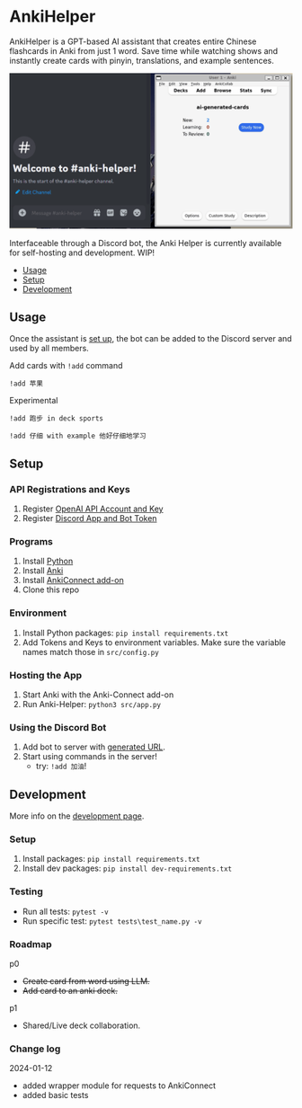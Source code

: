 # AnkiHelper

AnkiHelper is a GPT-based AI assistant that creates entire Chinese flashcards in Anki from just 1 word. Save time while watching shows and instantly create cards with pinyin, translations, and example sentences.

![Anki-Helper Demo](anki-helper-demo.gif)

Interfaceable through a Discord bot, the Anki Helper is currently available for self-hosting and development. WIP!

- [Usage](#usage)
- [Setup](#setup)
- [Development](#development)

## Usage

Once the assistant is [set up](#setup), the bot can be added to the Discord server and used by all members. 

Add cards with `!add` command
```
!add 苹果
```
Experimental
```
!add 跑步 in deck sports
```
```
!add 仔细 with example 他好仔细地学习
```

## Setup

### API Registrations and Keys
1. Register [OpenAI API Account and Key](https://help.openai.com/en/articles/4936850-where-do-i-find-my-api-key)
2. Register [Discord App and Bot Token](https://discord.com/developers/applications)

### Programs
1. Install [Python](https://www.python.org/downloads/)
2. Install [Anki](https://apps.ankiweb.net/)
3. Install [AnkiConnect add-on](https://ankiweb.net/shared/info/2055492159)
4. Clone this repo

### Environment
1. Install Python packages: `pip install requirements.txt`
2. Add Tokens and Keys to environment variables. Make sure the variable names match those in `src/config.py`

### Hosting the App
1. Start Anki with the Anki-Connect add-on
2. Run Anki-Helper: `python3 src/app.py`

### Using the Discord Bot
1. Add bot to server with [generated URL](https://discord.com/developers/docs/getting-started#step-1-creating-an-app).
2. Start using commands in the server! 
    - try: `!add 加油`!

## Development
More info on the [development page](development.md).
### Setup
1. Install packages: `pip install requirements.txt`
2. Install dev packages: `pip install dev-requirements.txt`

### Testing
- Run all tests: `pytest -v`
- Run specific test: `pytest tests\test_name.py -v`

### Roadmap
p0
- ~~Create card from word using LLM.~~
- ~~Add card to an anki deck.~~

p1
- Shared/Live deck collaboration.

### Change log

2024-01-12
- added wrapper module for requests to AnkiConnect
- added basic tests